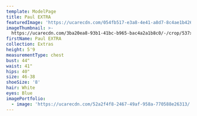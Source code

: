 ```yaml
---
template: ModelPage
title: Paul EXTRA
featuredImage: 'https://ucarecdn.com/054fb517-e3a8-4e41-a8d7-8c4ae1b4268e/'
imageThumbnail: >-
  https://ucarecdn.com/3ba20ea8-93b1-41bc-b965-bac4a2a1b8c0/-/crop/537x638/66,152/-/preview/
firstName: Paul EXTRA
collection: Extras
height: 5'9
measurementType: chest
bust: 44"
waist: 41"
hips: 40"
size: 46-38
shoeSize: '8'
hair: White
eyes: Blue
imagePortfolio:
  - image: 'https://ucarecdn.com/52a2f4f8-2467-49af-958a-770588e26313/'
---
```


